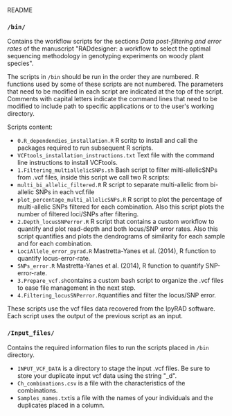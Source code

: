 README

### `/bin/`
Contains the workflow scripts for the sections *Data post-filtering and error rates* of the manuscript "RADdesigner: a workflow to select the optimal sequencing methodology in genotyping experiments on woody plant species".

The scripts in `/bin` should be run in the order they are numbered. R functions used by some of these scripts are not numbered.
The parameters that need to be modified in each script are indicated at the top of the script. Comments with capital letters
indicate the command lines that need to be modified to include path to specific applications or to the user's working directory.


Scripts content:

* `0.R_dependendies_installation.R` R scritp to install and call the packages required to run subsequent R scripts.
* `VCFtools_installation_instructions.txt` Text file with the command line instructions to install VCFtools.
* `1.Filtering_multiallelicSNPs.sh` Bash script to filter milti-allelicSNPs from .vcf files, inside this script we call two R scripts:
* `multi_bi_allelic_filtered.R` R script to separate multi-allelic from bi-allelic SNPs in each vcf.file
* `plot_percentage_multi_allelicSNPs.R` R script to plot the percentage of multi-allelic SNPs filtered for each combination. Also this script plots the number of filtered loci/SNPs after filtering.
* `2.Depth_locusSNPerror.R` R script that contains a custom workflow to quantify and plot read-depth and both locus/SNP error rates. Also this script quantifies and plots the dendrograms of similarity for each sample and for each combination.
* `LociAllele_error_pyrad.R` Mastretta-Yanes et al. (2014), R function to quantify locus-error-rate.
* `SNPs_error.R` Mastretta-Yanes et al. (2014), R function to quantify SNP-error-rate.
* `3.Prepare_vcf.sh`contains a custom bash script to organize the .vcf files to ease file management in the next step.
* `4.Filtering_locusSNPerror.R`quantifies and filter the locus/SNP error.

These scripts use the vcf files data recovered from the IpyRAD software. 
Each script uses the output of the previous script as an input.

### `/Input_files/`
Contains the required information files to run the scripts placed in `/bin` directory.

* `INPUT_VCF_DATA` is a directory to stage the input .vcf files. Be sure to store your duplicate input vcf data using the string "_d". 
* `Ch_combinations.csv` is a file with the characteristics of the combinations.
* `Samples_names.txt`is a file with the names of your individuals and the duplicates placed in a column. 
